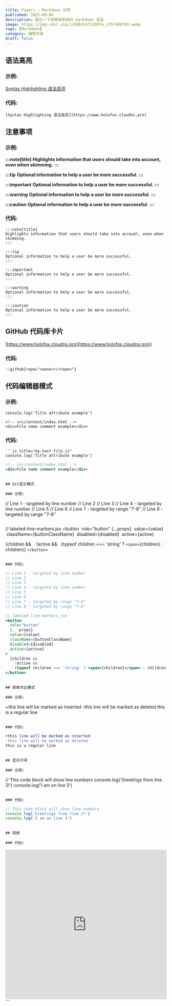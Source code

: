 ```yaml
---
title: Fuwari - Markdown 示例
published: 2025-09-09
description: 展示一下该框架常用的 markdown 语法
image: https://img.cdn1.vip/i/68bfe5f13897e_1757406705.webp
tags: [Markdown]
category: 编程开发
draft: false
---
```

## 语法高亮

### 示例:

[Syntax Highlighting 语法高亮](https://www.holofox.cloudns.pro)

### 代码:

```
[Syntax Highlighting 语法高亮](https://www.holofox.cloudns.pro)
```

## 注意事项

### 示例:

**:::note[title]**
**Highlights information that users should take into account, even when skimming.**
**:::**

**:::tip**
**Optional information to help a user be more successful.**
**:::**

**:::important**
**Optional information to help a user be more successful.**
**:::**

**:::warning**
**Optional information to help a user be more successful.**
**:::**

**:::caution**
**Optional information to help a user be more successful.**
**:::**

### 代码:

```
:::note[title]
Highlights information that users should take into account, even when skimming.
:::

:::tip
Optional information to help a user be more successful.
:::

:::important
Optional information to help a user be more successful.
:::

:::warning
Optional information to help a user be more successful.
:::

:::caution
Optional information to help a user be more successful.
:::
```

## GitHub 代码库卡片

[https://www.holofox.cloudns.pro](https://www.holofox.cloudns.pro))

### 代码:

```
::github{repo="<owner>/<repo>"}
```

## 代码编辑器模式

### 示例:

```
console.log('Title attribute example')
```

```
<!-- src/content/index.html -->
<div>File name comment example</div>
```

### 代码:

```
```js title="my-test-file.js"
console.log('Title attribute example')
```


```html
<!-- src/content/index.html -->
<div>File name comment example</div>
```

```

## Git显示模式

### 示例:

```

// Line 1 - targeted by line number
// Line 2
// Line 3
// Line 4 - targeted by line number
// Line 5
// Line 6
// Line 7 - targeted by range "7-8"
// Line 8 - targeted by range "7-8"

```

```

// labeled-line-markers.jsx
<button
  role="button"
  {...props}
  value={value}
  className={buttonClassName}
  disabled={disabled}
  active={active}

  {children &&
    !active &&
    (typeof children === 'string' ? `<span>`{children} : children)}
`</button>`

```

### 代码:

```

```js
// Line 1 - targeted by line number
// Line 2
// Line 3
// Line 4 - targeted by line number
// Line 5
// Line 6
// Line 7 - targeted by range "7-8"
// Line 8 - targeted by range "7-8"
```


```jsx
// labeled-line-markers.jsx
<button
  role="button"
  {...props}
  value={value}
  className={buttonClassName}
  disabled={disabled}
  active={active}
>
  {children &&
    !active &&
    (typeof children === 'string' ? <span>{children}</span> : children)}
</button>
```

```

## 简单对比模式

### 示例:

```

+this line will be marked as inserted
-this line will be marked as deleted
this is a regular line

```

### 代码:

```

```diff
+this line will be marked as inserted
-this line will be marked as deleted
this is a regular line
```

```

## 显示行号

### 示例:

```

// This code block will show line numbers
console.log('Greetings from line 2!')
console.log('I am on line 3')

```

### 代码:

```

```js
// This code block will show line numbers
console.log('Greetings from line 2!')
console.log('I am on line 3')
```

```

## 视频

### 代码:

```

<iframe width="100%" height="468" src="https://www.youtube.com/embed/5gIf0_xpFPI?si=N1WTorLKL0uwLsU_" title="YouTube video player" frameborder="0" allowfullscreen></iframe>
```

